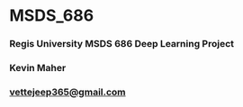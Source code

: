 # MSDS_686
### Regis University MSDS 686 Deep Learning Project 
### Kevin Maher 
### vettejeep365@gmail.com
